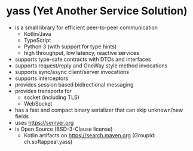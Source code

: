 # yass (Yet Another Service Solution)

* is a small library for efficient peer-to-peer communication
    * Kotlin/Java
    * TypeScript
    * Python 3 (with support for type hints)
    * high throughput, low latency, reactive services
* supports type-safe contracts with DTOs and interfaces
* supports request/reply and OneWay style method invocations
* supports sync/async client/server invocations
* supports interceptors
* provides session based bidirectional messaging
* provides transports for
    * socket (including TLS)
    * WebSocket
* has a fast and compact binary serializer that can skip unknown/new fields
* uses https://semver.org
* is Open Source (BSD-3-Clause license)
    * Kotlin artifacts on https://search.maven.org (GroupId: ch.softappeal.yass)
